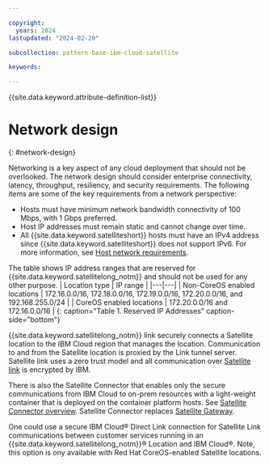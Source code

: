 ```yaml
---

copyright:
  years: 2024
lastupdated: "2024-02-20"

subcollection: pattern-base-ibm-cloud-satellite

keywords:

---
```


{{site.data.keyword.attribute-definition-list}}

# Network design
{: #network-design}

Networking is a key aspect of any cloud deployment that should not be overlooked. The network design should consider enterprise connectivity, latency, throughput, resiliency, and security requirements. The following items are some of the key requirements from a network perspective:

- Hosts must have minimum network bandwidth connectivity of 100 Mbps, with 1 Gbps preferred.
- Host IP addresses must remain static and cannot change over time.
- All {{site.data.keyword.satelliteshort}} hosts must have an IPv4 address since {{site.data.keyword.satelliteshort}} does not support IPv6. For more information, see [Host network requirements](/docs/satellite?topic=satellite-reqs-host-network).


The table shows IP address ranges that are reserved for {{site.data.keyword.satellitelong_notm}} and should not be used for any other purpose.
| Location type | IP range |
|---|---|
| Non-CoreOS enabled locations | 172.16.0.0/16, 172.18.0.0/16, 172.19.0.0/16, 172.20.0.0/16, and 192.168.255.0/24 |
| CoreOS enabled locations | 172.20.0.0/16 and 172.16.0.0/16 |
{: caption="Table 1. Reserved IP Addresses" caption-side="bottom"}


{{site.data.keyword.satellitelong_notm}} link securely connects a Satellite location to the IBM Cloud region that manages the location. Communication to and from the Satellite location is proxied by the Link tunnel server. Satellite link uses a zero trust model and all communication over [Satellite link](/docs/satellite?topic=satellite-link-location-cloud) is encrypted by IBM.

There is also the Satellite Connector that enables only the secure communications from IBM Cloud to on-prem resources with a light-weight container that is deployed on the container platform hosts. See [Satellite Connector overview](/docs/satellite?topic=satellite-understand-connectors).
Satellite Connector replaces [Satellite Gateway](/docs/satellite?topic=satellite-connector-and-secure-gateway).

One could use a secure IBM Cloud® Direct Link connection for Satellite Link communications between customer services running in an {{site.data.keyword.satellitelong_notm}}® Location and IBM Cloud®. Note, this option is ony available with Red Hat CoreOS-enabled Satellite locations.
